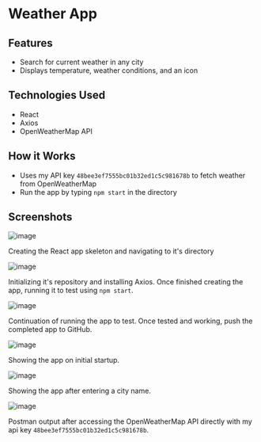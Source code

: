 # Weather App

## Features
- Search for current weather in any city
- Displays temperature, weather conditions, and an icon

## Technologies Used
- React
- Axios
- OpenWeatherMap API

## How it Works
- Uses my API key `48bee3ef7555bc01b32ed1c5c981678b` to fetch weather from OpenWeatherMap
- Run the app by typing `npm start` in the directory

## Screenshots

![image](https://github.com/user-attachments/assets/3a05be98-52af-446e-a87e-fd9d7d1713cf)

Creating the React app skeleton and navigating to it's directory

![image](https://github.com/user-attachments/assets/38e8119a-8fcb-4a87-9088-d363e246a9d9)

Initializing it's repository and installing Axios. Once finished creating the app, running it to test using `npm start`.

![image](https://github.com/user-attachments/assets/b9554ed6-630d-46c5-b34e-3654b70c459d)

Continuation of running the app to test. Once tested and working, push the completed app to GitHub.

![image](https://github.com/user-attachments/assets/54c3057b-eec1-41c4-ad47-63878794e0f2)

Showing the app on initial startup.

![image](https://github.com/user-attachments/assets/89dcb9c1-546b-4b51-b168-72bebda7c5a6)

Showing the app after entering a city name.

![image](https://github.com/user-attachments/assets/7be03892-78e7-45a5-a18d-2777287a096a)

Postman output after accessing the OpenWeatherMap API directly with my api key `48bee3ef7555bc01b32ed1c5c981678b`.
